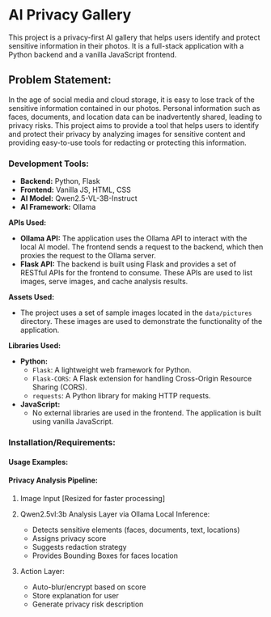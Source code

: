 # AI Privacy Gallery
This project is a privacy-first AI gallery that helps users identify and protect sensitive information in their photos. It is a full-stack application with a Python backend and a vanilla JavaScript frontend.




## **Problem Statement:**
In the age of social media and cloud storage, it is easy to lose track of the sensitive information contained in our photos. Personal information such as faces, documents, and location data can be inadvertently shared, leading to privacy risks. This project aims to provide a tool that helps users to identify and protect their privacy by analyzing images for sensitive content and providing easy-to-use tools for redacting or protecting this information.

### **Development Tools:**

*   **Backend:** Python, Flask
*   **Frontend:** Vanilla JS, HTML, CSS
*   **AI Model:** Qwen2.5-VL-3B-Instruct
*   **AI Framework:** Ollama

**APIs Used:**
*   **Ollama API:** The application uses the Ollama API to interact with the local AI model. The frontend sends a request to the backend, which then proxies the request to the Ollama server.
*   **Flask API:** The backend is built using Flask and provides a set of RESTful APIs for the frontend to consume. These APIs are used to list images, serve images, and cache analysis results.

**Assets Used:**

*   The project uses a set of sample images located in the `data/pictures` directory. These images are used to demonstrate the functionality of the application.

**Libraries Used:**

*   **Python:**
    *   `Flask`: A lightweight web framework for Python.
    *   `Flask-CORS`: A Flask extension for handling Cross-Origin Resource Sharing (CORS).
    *   `requests`: A Python library for making HTTP requests.
*   **JavaScript:**
    *   No external libraries are used in the frontend. The application is built using vanilla JavaScript.
### **Installation/Requirements:**


#### **Usage Examples:**
#### **Privacy Analysis Pipeline:**
  1. Image Input [Resized for faster processing] 

  2. Qwen2.5vl:3b Analysis Layer via Ollama Local Inference:
     - Detects sensitive elements (faces, documents, text, locations)
     - Assigns privacy score
     - Suggests redaction strategy
     - Provides Bounding Boxes for faces location
  
  3. Action Layer:
     - Auto-blur/encrypt based on score
     - Store explanation for user
     - Generate privacy risk description








